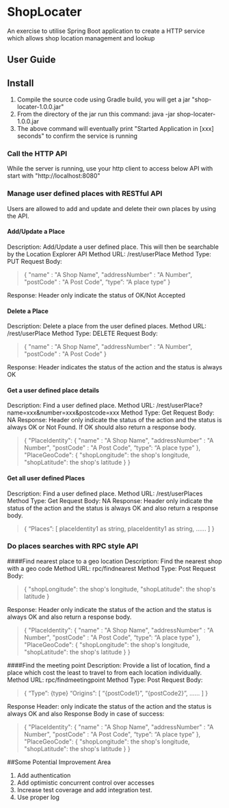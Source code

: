 # ShopLocater
An exercise to utilise Spring Boot application to create a HTTP service which allows shop location management and lookup

## User Guide

## Install
1. Compile the source code using Gradle build, you will get a jar "shop-locater-1.0.0.jar"
2. From the directory of the jar run this command: java -jar shop-locater-1.0.0.jar
3. The above command will eventually print "Started Application in [xxx] seconds" to confirm the service is running

### Call the HTTP API
While the server is running, use your http client to access below API with start with "http://localhost:8080"
### Manage user defined places with RESTful API
Users are allowed to add and update and delete their own places by using the API.

#### Add/Update a Place
Description: Add/Update a user defined place. This will then be searchable by the Location Explorer API 
Method URL: /rest/userPlace
Method Type: PUT
Request Body:

> {
	"name" : "A Shop Name",
	"addressNumber" : "A Number",
	"postCode" : "A Post Code",
	“type”: “A place type” 
}

Response: Header only indicate the status of OK/Not Accepted

#### Delete a Place
Description: Delete a place from the user defined places. 
Method URL: /rest/userPlace
Method Type: DELETE
Request Body:

> { 
> "name" : "A Shop Name", 
> "addressNumber" : "A Number", 
> "postCode" : "A Post Code" 
> }

Response: Header indicates the status of the action and the status is always OK 

#### Get a user defined place details
Description: Find a user defined place. 
Method URL: /rest/userPlace?name=xxx&number=xxx&postcode=xxx
Method Type: Get
Request Body: NA
Response: Header only indicate the status of the action and the status is always OK or Not Found. If OK should also return a response body.

> {
"PlaceIdentity": {
"name" : "A Shop Name",
"addressNumber" : "A Number",
"postCode" : "A Post Code",
“type”: “A place type”
},
"PlaceGeoCode": {
"shopLongitude": the shop's longitude,
"shopLatitude": the shop's latitude
}
}


#### Get all user defined Places
Description: Find a user defined place. 
Method URL: /rest/userPlaces
Method Type: Get
Request Body: NA
Response: Header only indicate the status of the action and the status is always OK and also return a response body.

> {
	“Places”:
[
	placeIdentity1 as string,
	placeIdentity1 as string,
	…...
]
}

### Do places searches with RPC style API
####Find nearest place to a geo location
Description: Find the nearest shop with a geo code
Method URL: rpc/findnearest
Method Type: Post
Request Body: 

> {
"shopLongitude": the shop's longitude,
"shopLatitude": the shop's latitude
}

Response: Header only indicate the status of the action and the status is always OK and also return a response body.

> {
"PlaceIdentity": {
"name" : "A Shop Name",
"addressNumber" : "A Number",
"postCode" : "A Post Code",
“type”: “A place type”
},
"PlaceGeoCode": {
"shopLongitude": the shop's longitude,
"shopLatitude": the shop's latitude
}
}

####Find the meeting point
Description: Provide a list of location, find a place which cost the least to travel to from each location individually. 
Method URL: rpc/findmeetingpoint
Method Type: Post
Request Body: 

> {
“Type”: {type}
“Origins”: [
		“{postCode1}”,
		“{postCode2}”,
…... 
]
}

Response Header: only indicate the status of the action and the status is always OK and also Response Body in case of success:

> {
"PlaceIdentity": {
"name" : "A Shop Name",
"addressNumber" : "A Number",
"postCode" : "A Post Code",
“type”: “A place type”
},
"PlaceGeoCode": {
"shopLongitude": the shop's longitude,
"shopLatitude": the shop's latitude
}
}


##Some Potential Improvement Area
1. Add authentication
2. Add optimistic concurrent control over accesses
3. Increase test coverage and add integration test.
4. Use proper log

